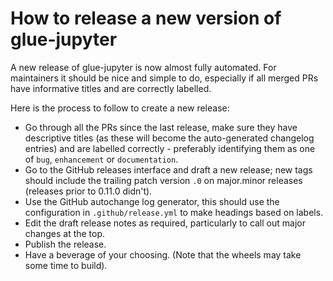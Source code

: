 How to release a new version of glue-jupyter
============================================

A new release of glue-jupyter is now almost fully automated.
For maintainers it should be nice and simple to do, especially if all merged PRs
have informative titles and are correctly labelled.

Here is the process to follow to create a new release:

* Go through all the PRs since the last release, make sure they have
  descriptive titles (as these will become the auto-generated changelog entries)
  and are labelled correctly - preferably identifying them as one of
  `bug`, `enhancement` or `documentation`.
* Go to the GitHub releases interface and draft a new release; new tags should
  include the trailing patch version `.0` on major.minor releases
  (releases prior to 0.11.0 didn't).
* Use the GitHub autochange log generator, this should use the configuration in
  `.github/release.yml` to make headings based on labels.
* Edit the draft release notes as required, particularly to call out major
  changes at the top.
* Publish the release.
* Have a beverage of your choosing. (Note that the wheels may take some time to
  build).
